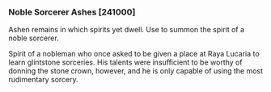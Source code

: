 ### Noble Sorcerer Ashes [241000]

Ashen remains in which spirits yet dwell. Use to summon the spirit of a noble sorcerer.

Spirit of a nobleman who once asked to be given a place at Raya Lucaria to learn glintstone sorceries. His talents were insufficient to be worthy of donning the stone crown, however, and he is only capable of using the most rudimentary sorcery.